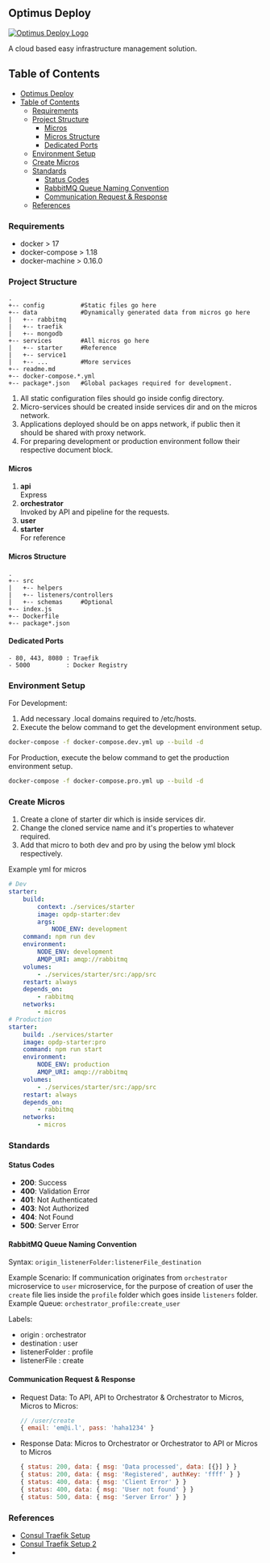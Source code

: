 ## Optimus Deploy
[![Optimus Deploy Logo](https://optimuscp.io/img/logo.png)](https://optimuscp.io)

A cloud based easy infrastructure management solution.

## Table of Contents
- [Optimus Deploy](#optimus-deploy)
- [Table of Contents](#table-of-contents)
  - [Requirements](#requirements)
  - [Project Structure](#project-structure)
    - [Micros](#micros)
    - [Micros Structure](#micros-structure)
    - [Dedicated Ports](#dedicated-ports)
  - [Environment Setup](#environment-setup)
  - [Create Micros](#create-micros)
  - [Standards](#standards)
    - [Status Codes](#status-codes)
    - [RabbitMQ Queue Naming Convention](#rabbitmq-queue-naming-convention)
    - [Communication Request & Response](#communication-request--response)
  - [References](#references)

### Requirements

  - docker > 17
  - docker-compose > 1.18
  - docker-machine > 0.16.0

### Project Structure

```
.
+-- config          #Static files go here
+-- data            #Dynamically generated data from micros go here
|   +-- rabbitmq
|   +-- traefik
|   +-- mongodb
+-- services        #All micros go here
|   +-- starter     #Reference
|   +-- service1
|   +-- ...         #More services
+-- readme.md
+-- docker-compose.*.yml
+-- package*.json   #Global packages required for development.
```

1. All static configuration files should go inside config directory.
2. Micro-services should be created inside services dir and on the micros network.
3. Applications deployed should be on apps network, if public then it should be shared with proxy network.
4. For preparing development or production environment follow their respective document block.

#### Micros
1. **api**<br>
   Express
2. **orchestrator**<br>
   Invoked by API and pipeline for the requests.
3. **user**<br>
4. **starter**<br>
   For reference

#### Micros Structure
```
.
+-- src
|   +-- helpers
|   +-- listeners/controllers
|   +-- schemas     #Optional
+-- index.js
+-- Dockerfile
+-- package*.json
```

#### Dedicated Ports
```
- 80, 443, 8080 : Traefik
- 5000          : Docker Registry
```

### Environment Setup
For Development:
1. Add necessary .local domains required to /etc/hosts.
2. Execute the below command to get the development environment setup.
```sh
docker-compose -f docker-compose.dev.yml up --build -d
```

For Production, execute the below command to get the production environment setup.
```sh
docker-compose -f docker-compose.pro.yml up --build -d
```

### Create Micros
1. Create a clone of starter dir which is inside services dir.
2. Change the cloned service name and it's properties to whatever required.
3. Add that micro to both dev and pro by using the below yml block respectively.

Example yml for micros
```yml
# Dev
starter:
    build:
        context: ./services/starter
        image: opdp-starter:dev
        args:
            NODE_ENV: development
    command: npm run dev
    environment:
        NODE_ENV: development
        AMQP_URI: amqp://rabbitmq
    volumes:
        - ./services/starter/src:/app/src
    restart: always
    depends_on:
        - rabbitmq
    networks:
        - micros
# Production
starter:
    build: ./services/starter
    image: opdp-starter:pro
    command: npm run start
    environment:
        NODE_ENV: production
        AMQP_URI: amqp://rabbitmq
    volumes:
        - ./services/starter/src:/app/src
    restart: always
    depends_on:
        - rabbitmq
    networks:
        - micros
```

### Standards

#### Status Codes
- **200**: Success
- **400**: Validation Error
- **401**: Not Authenticated
- **403**: Not Authorized
- **404**: Not Found
- **500**: Server Error

#### RabbitMQ Queue Naming Convention
Syntax: `origin_listenerFolder:listenerFile_destination`

Example Scenario: If communication originates from `orchestrator` microservice to `user` microservice, 
for the purpose of creation of user the `create` file lies inside the `profile` folder which goes inside `listeners` folder.<br>
Example Queue: `orchestrator_profile:create_user`

Labels:
- origin : orchestrator
- destination : user
- listenerFolder : profile
- listenerFile : create

#### Communication Request & Response
- Request Data: To API, API to Orchestrator & Orchestrator to Micros, Micros to Micros:
    ```js
    // /user/create
    { email: 'em@i.l', pass: 'haha1234' }
    ```
- Response Data: Micros to Orchestrator or Orchestrator to API or Micros to Micros
    ```js
    { status: 200, data: { msg: 'Data processed', data: [{}] } }
    { status: 200, data: { msg: 'Registered', authKey: 'ffff' } }
    { status: 400, data: { msg: 'Client Error' } }
    { status: 400, data: { msg: 'User not found' } }
    { status: 500, data: { msg: 'Server Error' } }
    ```

### References
- [Consul Traefik Setup](https://blog.ruanbekker.com/blog/2017/10/24/managing-traefik-configuration-with-consul-on-docker-swarm/)
- [Consul Traefik Setup 2](https://jmaitrehenry.ca/2017/12/15/using-traefik-with-docker-swarm-and-consul-as-your-load-balancer/)
- 